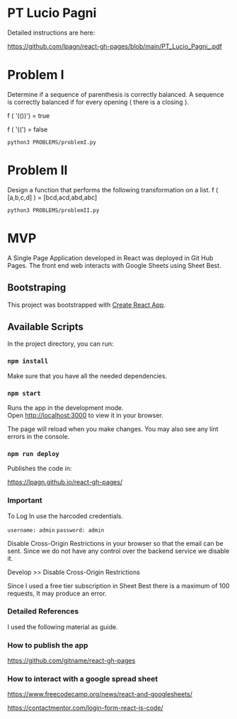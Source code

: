 # PT Lucio Pagni

Detailed instructions are here:

https://github.com/lpagn/react-gh-pages/blob/main/PT_Lucio_Pagni_.pdf

# Problem I

Determine if a sequence of parenthesis is correctly balanced. A sequence is correctly balanced if for every opening ( there is a closing ).

f ( '(())') = true

f ( '((') = false

`python3 PROBLEMS/problemI.py`

# Problem II

Design a function that performs the following transformation on a list.
f ( [a,b,c,d] ) = [bcd,acd,abd,abc] 

`python3 PROBLEMS/problemII.py`

# MVP

A Single Page Application developed in React was deployed in Git Hub Pages. The front end web interacts with Google Sheets using Sheet Best.

## Bootstraping

This project was bootstrapped with [Create React App](https://github.com/facebook/create-react-app).

## Available Scripts

In the project directory, you can run:

### `npm install`

Make sure that you have all the needed dependencies.

### `npm start`

Runs the app in the development mode.\
Open [http://localhost:3000](http://localhost:3000) to view it in your browser.

The page will reload when you make changes.
You may also see any lint errors in the console.

### `npm run deploy`

Publishes the code in: 

https://lpagn.github.io/react-gh-pages/

### Important

To Log In use the harcoded credentials.

`username: admin`
`password: admin`

Disable Cross-Origin Restrictions in your browser so that the email can be sent. Since we do not have any
control over the backend service we disable it.

Develop >> Disable Cross-Origin Restrictions

Since I used a free tier subscription in Sheet Best there is a maximum of 100 requests, It may produce an error.

### Detailed References

I used the following material as guide.

### How to publish the app

https://github.com/gitname/react-gh-pages

### How to interact with a google spread sheet

https://www.freecodecamp.org/news/react-and-googlesheets/

https://contactmentor.com/login-form-react-js-code/
